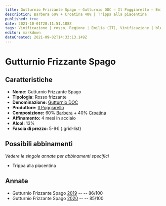 ```yaml
---
title: Gutturnio Frizzante Spago – Gutturnio DOC – Il Poggiarello – Emilia (IT) – 5-9€ – 3★
description: Barbera 60% + Croatina 40% | Trippa alla piacentina
published: true
date: 2021-10-01T20:11:51.188Z
tags: Vinificazione | rosso, Regione | Emilia (IT), Vinificazione | blend, Vinificazione | frizzante, Valutazioni | 3 stelle, Vitigni | Barbera, Vitigni | Croatina, Prezzi | 5-9€, Alimento | Trippa, Aromatizzazione | alla piacentina
editor: markdown
dateCreated: 2021-09-02T14:33:13.149Z
---
```


# Gutturnio Frizzante Spago 

## Caratteristiche
- **Nome:** Gutturnio Frizzante Spago 
- **Tipologia:** Rosso frizzante
- **Denominazione:** [Gutturnio DOC](/denominazioni/Italia/Emilia/DOC-Gutturnio)
- **Produttore:** [Il Poggiarello](/produttori/Italia/Emilia/Il-Poggiarello) 
- **Composizione:** 60% [Barbera](/vitigni/Italia/barbera) + 40% [Croatina](/vitigni/Italia/croatina)
- **Affinamento:** 4 mesi in acciaio 
- **Alcol:** 13%
- **Fascia di prezzo:** 5-9€
{.grid-list}

## Possibili abbinamenti
*Vedere le singole annate per abbinamenti specifici*

- Trippa alla piacentina


## Annate
- Gutturnio Frizzante Spago [2019](/vini/Italia/Emilia/Il-Poggiarello/Gutturnio-Frizzante-Spago/2019) -- <span class="star-3"></span> -- 86/100
- Gutturnio Frizzante Spago [2020](/vini/Italia/Emilia/Il-Poggiarello/Gutturnio-Frizzante-Spago/2020) -- <span class="star-3"></span> -- 85/100
